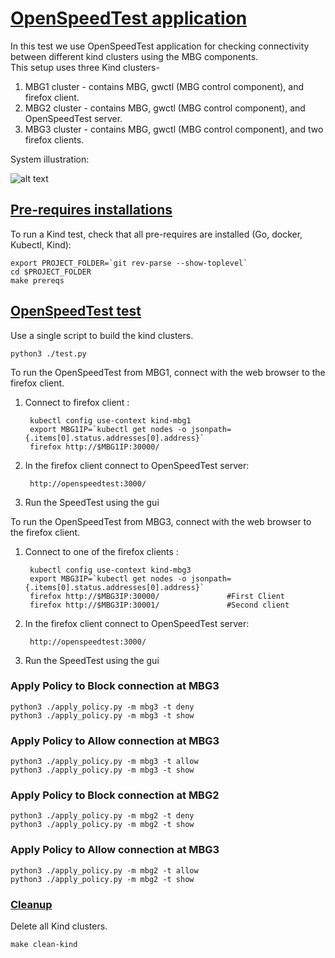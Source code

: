# <ins>OpenSpeedTest application<ins>
In this test we use OpenSpeedTest application for checking connectivity between different kind clusters using the MBG components.  
This setup uses three Kind clusters- 
1. MBG1 cluster - contains MBG, gwctl (MBG control component), and firefox client.
2. MBG2 cluster - contains MBG, gwctl (MBG control component), and OpenSpeedTest server.
3. MBG3 cluster - contains MBG, gwctl (MBG control component), and two firefox clients.
     
System illustration:


![alt text](../../..//docs/openspeedtest.png)
## <ins> Pre-requires installations <ins>
To run a Kind test, check that all pre-requires are installed (Go, docker, Kubectl, Kind):

    export PROJECT_FOLDER=`git rev-parse --show-toplevel`
    cd $PROJECT_FOLDER
    make prereqs

## <ins> OpenSpeedTest test<ins>
Use a single script to build the kind clusters. 

    python3 ./test.py

To run the OpenSpeedTest from MBG1, connect with the web browser to the firefox client.
1. Connect to firefox client :
   
        kubectl config use-context kind-mbg1  
        export MBG1IP=`kubectl get nodes -o jsonpath={.items[0].status.addresses[0].address}`  
        firefox http://$MBG1IP:30000/
2. In the firefox client connect to OpenSpeedTest server:  
   
        http://openspeedtest:3000/ 
3. Run the SpeedTest using the gui

To run the OpenSpeedTest from MBG3, connect with the web browser to the firefox client.
1. Connect to one of the firefox clients :  

        kubectl config use-context kind-mbg3  
        export MBG3IP=`kubectl get nodes -o jsonpath={.items[0].status.addresses[0].address}`  
        firefox http://$MBG3IP:30000/               #First Client
        firefox http://$MBG3IP:30001/               #Second client
2. In the firefox client connect to OpenSpeedTest server:  
   
        http://openspeedtest:3000/ 
3. Run the SpeedTest using the gui

### Apply Policy to Block connection at MBG3
    python3 ./apply_policy.py -m mbg3 -t deny
    python3 ./apply_policy.py -m mbg3 -t show
    
### Apply Policy to Allow connection at MBG3
    python3 ./apply_policy.py -m mbg3 -t allow
    python3 ./apply_policy.py -m mbg3 -t show
    

### Apply Policy to Block connection at MBG2
    python3 ./apply_policy.py -m mbg2 -t deny
    python3 ./apply_policy.py -m mbg2 -t show
    
### Apply Policy to Allow connection at MBG3
    python3 ./apply_policy.py -m mbg2 -t allow
    python3 ./apply_policy.py -m mbg2 -t show
    
### <ins> Cleanup <ins>
Delete all Kind clusters.

    make clean-kind
